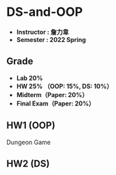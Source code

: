 # DS-and-OOP

- **Instructor : 詹力韋**
- **Semester : 2022 Spring**

## Grade

- **Lab 20%**
- **HW 25% （OOP: 15%, DS: 10%）**
- **Midterm（Paper: 20%）**
- **Final Exam（Paper: 20%）**

## HW1 (OOP)

Dungeon Game

## HW2 (DS)